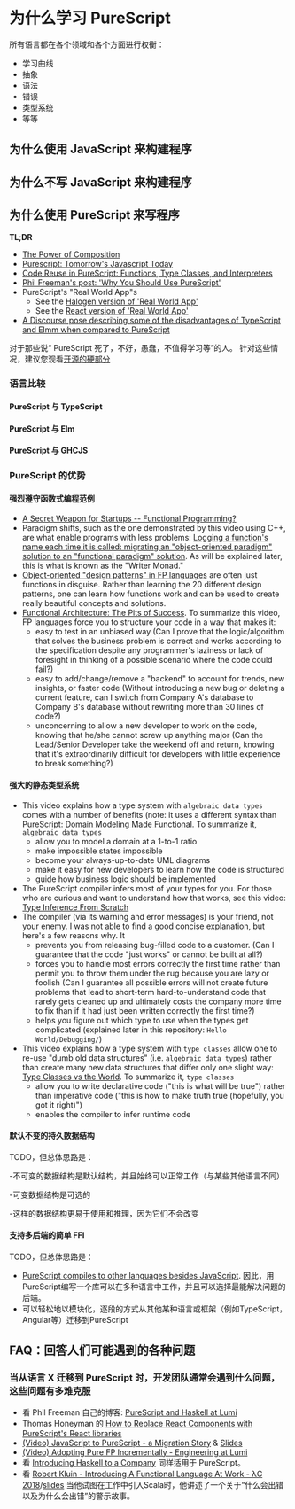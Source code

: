 # 为什么学习 PureScript

所有语言都在各个领域和各个方面进行权衡：

- 学习曲线
- 抽象
- 语法
- 错误
- 类型系统
- 等等

## 为什么使用 JavaScript 来构建程序

## 为什么不写 JavaScript 来构建程序

## 为什么使用 PureScript 来写程序

**TL;DR**

- [The Power of Composition](https://youtu.be/vDe-4o8Uwl8?t=8)
- [Purescript: Tomorrow's Javascript Today](https://www.youtube.com/watch?time_continue=22&v=5AtyWgQ3vv0)
- [Code Reuse in PureScript: Functions, Type Classes, and Interpreters](https://youtu.be/GlUcCPmH8wI?t=24)
- [Phil Freeman's post: 'Why You Should Use PureScript'](https://gist.github.com/paf31/adfd15fbb1ac8b99fc68be2c9aca8427)
- PureScript's "Real World App"s
  - See the [Halogen version of 'Real World App'](https://github.com/thomashoneyman/purescript-halogen-realworld)
  - See the [React version of 'Real World App'](https://github.com/jonasbuntinx/purescript-react-realworld)
- [A Discourse pose describing some of the disadvantages of TypeScript and Elmm when compared to PureScript](https://discourse.purescript.org/t/language-highlights/1471)

对于那些说“ PureScript 死了，不好，愚蠢，不值得学习等”的人。 针对这些情况，建议您观看[开源的硬部分](https://www.youtube.com/watch?v=o_4EX4dPppA)

### 语言比较

#### PureScript 与 TypeScript

#### PureScript 与 Elm

#### PureScript 与 GHCJS

### PureScript 的优势

#### 强烈遵守函数式编程范例

- [A Secret Weapon for Startups -- Functional Programming?](https://www.ramanan.com/personal-blog/2019/2/25/functional-programming-and-venture-capital)
- Paradigm shifts, such as the one demonstrated by this video using C++, are what enable programs with less problems: [Logging a function's name each time it is called: migrating an "object-oriented paradigm" solution to an "functional paradigm" solution](https://www.youtube.com/embed/i9CU4CuHADQ?start=540). As will be explained later, this is what is known as the "Writer Monad."
- [Object-oriented "design patterns" in FP languages](http://blog.ezyang.com/2010/05/design-patterns-in-haskel/) are often just functions in disguise. Rather than learning the 20 different design patterns, one can learn how functions work and can be used to create really beautiful concepts and solutions.
- [Functional Architecture: The Pits of Success](https://www.youtube.com/watch?v=US8QG9I1XW0). To summarize this video, FP languages force you to structure your code in a way that makes it:
  - easy to test in an unbiased way (Can I prove that the logic/algorithm that solves the business problem is correct and works according to the specification despite any programmer's laziness or lack of foresight in thinking of a possible scenario where the code could fail?)
  - easy to add/change/remove a "backend" to account for trends, new insights, or faster code (Without introducing a new bug or deleting a current feature, can I switch from Company A's database to Company B's database without rewriting more than 30 lines of code?)
  - unconcerning to allow a new developer to work on the code, knowing that he/she cannot screw up anything major (Can the Lead/Senior Developer take the weekend off and return, knowing that it's extraordinarily difficult for developers with little experience to break something?)

#### 强大的静态类型系统

- This video explains how a type system with `algebraic data types` comes with a number of benefits (note: it uses a different syntax than PureScript: [Domain Modeling Made Functional](https://www.youtube.com/watch?v=Up7LcbGZFuo). To summarize it, `algebraic data types`
  - allow you to model a domain at a 1-to-1 ratio
  - make impossible states impossible
  - become your always-up-to-date UML diagrams
  - make it easy for new developers to learn how the code is structured
  - guide how business logic should be implemented
- The PureScript compiler infers most of your types for you. For those who are curious and want to understand how that works, see this video: [Type Inference From Scratch](https://www.youtube.com/watch?v=ytPAlhnAKro)
- The compiler (via its warning and error messages) is your friend, not your enemy. I was not able to find a good concise explanation, but here's a few reasons why. It
  - prevents you from releasing bug-filled code to a customer. (Can I guarantee that the code "just works" or cannot be built at all?)
  - forces you to handle most errors correctly the first time rather than permit you to throw them under the rug because you are lazy or foolish (Can I guarantee all possible errors will not create future problems that lead to short-term hard-to-understand code that rarely gets cleaned up and ultimately costs the company more time to fix than if it had just been written correctly the first time?)
  - helps you figure out which type to use when the types get complicated (explained later in this repository: `Hello World/Debugging/`)
- This video explains how a type system with `type classes` allow one to re-use "dumb old data structures" (i.e. `algebraic data types`) rather than create many new data structures that differ only one slight way: [Type Classes vs the World](https://www.youtube.com/watch?v=hIZxTQP1ifo). To summarize it, `type classes`
  - allow you to write declarative code ("this is what will be true") rather than imperative code ("this is how to make truth true (hopefully, you got it right)")
  - enables the compiler to infer runtime code

#### 默认不变的持久数据结构

TODO，但总体思路是：

-不可变的数据结构是默认结构，并且始终可以正常工作（与某些其他语言不同）

-可变数据结构是可选的

-这样的数据结构更易于使用和推理，因为它们不会改变

#### 支持多后端的简单 FFI

TODO，但总体思路是：

- [PureScript compiles to other languages besides JavaScript](https://github.com/purescript/documentation/blob/master/ecosystem/Alternate-backends.md). 因此，用PureScript编写一个库可以在多种语言中工作，并且可以选择最能解决问题的后端。
- 可以轻松地以模块化，逐段的方式从其他某种语言或框架（例如TypeScript，Angular等）迁移到PureScript

## FAQ：回答人们可能遇到的各种问题

### 当从语言 X 迁移到 PureScript 时，开发团队通常会遇到什么问题，这些问题有多难克服

- 看 Phil Freeman 自己的博客: [PureScript and Haskell at Lumi](https://medium.com/fuzzy-sharp/purescript-and-haskell-at-lumi-7e8e2b16fb13)
- Thomas Honeyman 的 [How to Replace React Components with PureScript's React libraries](https://thomashoneyman.com/articles/replace-react-components-with-purescript/)
- [(Video) JavaScript to PureScript - a Migration Story](https://www.youtube.com/watch?v=bt130Z7UNPE) & [Slides](https://github.com/lambdaconf/lambdaconf-2018/blob/master/LC18-slides/Curran-angular-purescript-halogen.pdf)
- [(Video) Adopting Pure FP Incrementally - Engineering at Lumi](https://www.youtube.com/watch?v=SiGXTcFEvHo)
- 看 [Introducing Haskell to a Company](https://alasconnect.github.io/blog/posts/2018-10-02-introducing-haskell-to-a-company.html) 同样适用于 PureScript。
- 看 [Robert Kluin - Introducing A Functional Language At Work - λC 2018](https://www.youtube.com/watch?v=3USNLflRRUA)/[slides](https://github.com/lambdaconf/lambdaconf-2018/blob/master/LC18-slides/A%20Developer%E2%80%99s%20Guide%20to%20Introducing%20A%20Functional%20Language%20At%20Work.pdf) 当他试图在工作中引入Scala时，他讲述了一个关于“什么会出错以及为什么会出错”的警示故事。
